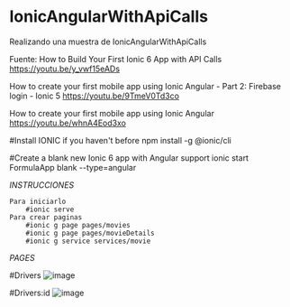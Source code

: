 # IonicAngularWithApiCalls
Realizando una muestra de IonicAngularWithApiCalls

Fuente:
How to Build Your First Ionic 6 App with API Calls
https://youtu.be/y_vwf15eADs

How to create your first mobile app using Ionic Angular - Part 2: Firebase login - Ionic 5
https://youtu.be/9TmeV0Td3co

How to create your first mobile app using Ionic Angular
https://youtu.be/whnA4Eod3xo


#Install IONIC if you haven't before
npm install -g @ionic/cli

#Create a blank new Ionic 6 app with Angular support
ionic start FormulaApp blank --type=angular

*INSTRUCCIONES*

    Para iniciarlo 
        #ionic serve
    Para crear paginas
        #ionic g page pages/movies
        #ionic g page pages/movieDetails
        #ionic g service services/movie
*PAGES*

#Drivers
![image](https://user-images.githubusercontent.com/55515720/218537697-6b1fbe53-62c0-4863-b95d-1744eef0ff92.png)

#Drivers:id
![image](https://user-images.githubusercontent.com/55515720/218537736-ba804b97-a678-4be5-b90c-ce847b573aaa.png)
